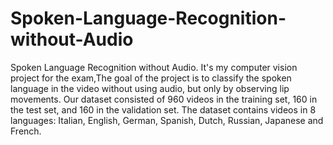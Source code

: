 # Spoken-Language-Recognition-without-Audio
Spoken Language Recognition without Audio. It's my computer vision project for the exam,The goal of the project is to classify the spoken language in the video without using audio, but only by observing lip movements.
Our dataset consisted of 960 videos in the training set, 160 in the test set, and 160 in the validation set. The dataset contains videos in 8 languages: Italian, English, German, Spanish, Dutch, Russian, Japanese and French. 
